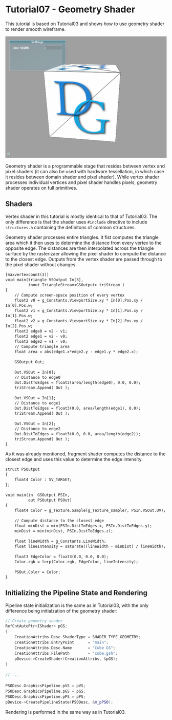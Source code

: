 # Tutorial07 - Geometry Shader

This tutorial is based on Tutorial03 and shows how to use geometry shader to render smooth wireframe.

![](Animation_Large.gif)

Geometry shader is a programmable stage that resides between vertex and pixel shaders (it can also 
be used with hardware tessellation, in which case it resides between domain shader and pixel shader). 
While vertex shader processes individual vertices and pixel shader handles pixels, geometry shader operates
on full primitives.

## Shaders

Vertex shader in this tutorial is mostly identical to that of Tutorial03. The only difference is that
the shader uses `#include` directive to include `structures.h` containing the definitons of common structures.

Geometry shader processes entire triangles. It fist computes the triangle area which it then uses to
determine the distance from every vertex to the opposite edge. The distances are then
interpolated across the triangle surface by the rasterizaer allowing the pixel shader to compute the distance
to the closest edge. Outputs from the vertex shader are passed through to the pixel shader
without changes.

```hlsl
[maxvertexcount(3)]
void main(triangle VSOutput In[3], 
          inout TriangleStream<GSOutput> triStream )
{
    // Compute screen-space position of every vertex
    float2 v0 = g_Constants.ViewportSize.xy * In[0].Pos.xy / In[0].Pos.w;
    float2 v1 = g_Constants.ViewportSize.xy * In[1].Pos.xy / In[1].Pos.w;
    float2 v2 = g_Constants.ViewportSize.xy * In[2].Pos.xy / In[2].Pos.w;
    float2 edge0 = v2 - v1;
    float2 edge1 = v2 - v0;
    float2 edge2 = v1 - v0;
    // Compute triangle area
    float area = abs(edge1.x*edge2.y - edge1.y * edge2.x);

    GSOutput Out;

    Out.VSOut = In[0];
    // Distance to edge0
    Out.DistToEdges = float3(area/length(edge0), 0.0, 0.0);
    triStream.Append( Out );

    Out.VSOut = In[1];
    // Distance to edge1
    Out.DistToEdges = float3(0.0, area/length(edge1), 0.0);
    triStream.Append( Out );

    Out.VSOut = In[2];
    // Distance to edge2
    Out.DistToEdges = float3(0.0, 0.0, area/length(edge2));
    triStream.Append( Out );
}
```

As it was already mentioned, fragment shader computes the distance to the 
closest edge and uses this value to determine the edge intensity.

```hlsl
struct PSOutput
{
    float4 Color : SV_TARGET;
};

void main(in  GSOutput PSIn, 
          out PSOutput PSOut)
{
    float4 Color = g_Texture.Sample(g_Texture_sampler, PSIn.VSOut.UV);
    
    // Compute distance to the closest edge
    float minDist = min(PSIn.DistToEdges.x, PSIn.DistToEdges.y);
    minDist = min(minDist, PSIn.DistToEdges.z);

    float lineWidth = g_Constants.LineWidth;
    float lineIntensity = saturate((lineWidth - minDist) / lineWidth);

    float3 EdgeColor = float3(0.0, 0.0, 0.0);
    Color.rgb = lerp(Color.rgb, EdgeColor, lineIntensity);

    PSOut.Color = Color;
}
```

## Initializing the Pipeline State and Rendering

Pipeline state initialization is the same as in Tutorial03, with the only difference being
initialzation of the geometry shader:

```cpp
// Create geometry shader
RefCntAutoPtr<IShader> pGS;
{
    CreationAttribs.Desc.ShaderType = SHADER_TYPE_GEOMETRY;
    CreationAttribs.EntryPoint      = "main";
    CreationAttribs.Desc.Name       = "Cube GS";
    CreationAttribs.FilePath        = "cube.gsh";
    pDevice->CreateShader(CreationAttribs, &pGS);
}

// ...

PSODesc.GraphicsPipeline.pVS = pVS;
PSODesc.GraphicsPipeline.pGS = pGS;
PSODesc.GraphicsPipeline.pPS = pPS;
pDevice->CreatePipelineState(PSODesc, &m_pPSO);
```

Rendering is performed in the same way as in Tutorial03.
